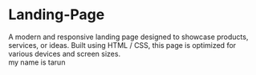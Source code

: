 # Landing-Page
A modern and responsive landing page designed to showcase products, services, or ideas. Built using HTML / CSS, this page is optimized for various devices and screen sizes.
<br>
my name is tarun
